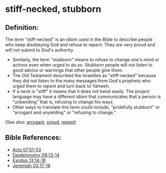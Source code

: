 # stiff-necked, stubborn #

## Definition: ##

The term "stiff-necked" is an idiom used in the Bible to describe people who keep disobeying God and refuse to repent. They are very proud and will not submit to God's authority.

* Similarly, the term "stubborn" means to refuse to change one's mind or actions even when urged to do so. Stubborn people will not listen to good advice or warnings that other people give them.
* The Old Testament described the Israelites as "stiff-necked" because they did not listen to the many messages from God's prophets who urged them to repent and turn back to Yahweh.
* If a neck is "stiff" it means that it does not bend easily. The project language may have a different idiom that communicates that a person is "unbending" that is, refusing to change his ways. 
* Other ways to translate this term could include, "pridefully stubborn" or "arrogant and unyielding" or "refusing to change."

(See also: [arrogant](../other/arrogant.md), [proud](../other/proud.md), [repent](../kt/repent.md))

## Bible References: ##

* [Acts 07:51-53](en/tn/act/help/07/51)
* [Deuteronomy 09:13-14](en/tn/deu/help/09/13)
* [Exodus 13:14-16](en/tn/exo/help/13/14)
* [Jeremiah 03:17-18](en/tn/jer/help/03/17)